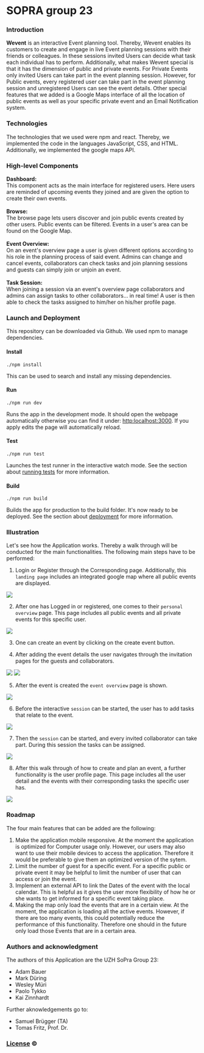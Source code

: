 # SOPRA group 23

### Introduction
**Wevent** is an interactive Event planning tool.  Thereby, Wevent enables its customers to create and engage in live Event planning sessions with their friends or colleagues. In these sessions invited Users can decide what task each individual has to perform. Additionally, what makes Wevent special is that it has the dimension of public and private events. For Private Events only invited Users can take part in the event planning session. However, for Public events, every registered user can take part in the event planning session and unregistered Users can see the event details. Other special features that we added is a Google Maps interface of all the location of public events as well as your specific private event and an Email Notification system.

### Technologies
The technologies that we used were npm and react. Thereby, we implemented the code in the languages JavaScript, CSS, and HTML. Additionally, we implemented the google maps API.

### High-level Components
<b>Dashboard: </b><br>
This component acts as the main interface for registered users.
Here users are reminded of upcoming events they joined and are given the option to create their own events.<br><br>
<b>Browse: </b><br>
The browse page lets users discover and join public events created by other users.
Public events can be filtered. Events in a user's area can be found on the Google Map.<br><br>
<b>Event Overview: </b><br>
On an event's overview page a user is given different options according to his role in the planning process of said event.
Admins can change and cancel events, collaborators can check tasks and join planning sessions and guests can simply join or unjoin an event.<br><br>
<b>Task Session: </b><br>
When joining a session via an event's overview page collaborators and admins can assign tasks to other collaborators... in real time!
A user is then able to check the tasks assigned to him/her on his/her profile page.<br>

### Launch and Deployment

This repository can be downloaded via Github. We used npm to manage dependencies.

#### Install
```
./npm install
```
This can be used to search and install any missing dependencies. 
#### Run
```
./npm run dev
```
Runs the app in the development mode. It should open the webpage automatically otherwise you can find it under: [http:localhost:3000](http://localhost:3000). 
If you apply edits the page will automatically reload.
#### Test
```
./npm run test
```
Launches the test runner in the interactive watch mode.
See the section about [running tests](https://create-react-app.dev/docs/running-tests/) for more information.
#### Build
```
./npm run build
```
Builds the app for production to the build folder. It's now ready to be deployed. See the section about [deployment](https://create-react-app.dev/docs/deployment/) for more information.

### Illustration
Let's see how the Application works. Thereby a walk through will be conducted for the main functionalities. The following main steps have to be performed:
1. Login or Register through the Corresponding page. Additionally, this `landing page` includes an integrated google map where all public events are displayed.
<img src="src/components/pictures/readMe/5_Browse.JPG">

2. After one has Logged in or registered, one comes to their `personal overview` page. This page includes all public events and all private events for this specific user.
<img src="src/components/pictures/readMe/1_Dashboard.JPG">

3. One can create an event by clicking on the create event button. 

4. After adding the event details the user navigates through the invitation pages for the guests and collaborators.
<img src="src/components/pictures/readMe/EventCreation.JPG">
<img src="src/components/pictures/readMe/EventCreationGuests.JPG">

5. After the event is created the `event overview` page is shown.
<img src="src/components/pictures/readMe/2_EventOverview.JPG">

6. Before the interactive `session` can be started, the user has to add tasks that relate to the event.
<img src="src/components/pictures/readMe/TaskCreation.JPG">

7. Then the `session` can be started, and every invited collaborator can take part. During this session the tasks can be assigned.
<img src="src/components/pictures/readMe/3_Session.JPG">

8. After this walk through of how to create and plan an event, a further functionality is the user profile page. This page includes all the user detail and the events with their corresponding  tasks the specific user has.
<img src="src/components/pictures/readMe/4_ProfilePage.JPG">

### Roadmap
The four main features that can be added are the following:
1. Make the application mobile responsive. At the moment the application is optimized for Computer usage only. However, our users may also want to use their mobile devices to access the application. Therefore it would be preferable to give them an optimized version of the sytem.
2. Limit the number of guest for a specific event. For a specific public or private event it may be helpful to limit the number of user that can access or join the event.
3. Implement an external API to link the Dates of the event with the local calendar. This is helpful as it gives the user more flexibility of how he or she wants to get informed for a specific event taking place.
4. Making the map only load the events that are in a certain view. At the moment, the application is loading all the active events. However, if there are too many events, this could potentially reduce the performance of this functionality. Therefore one should in the future only load those Events that are in a certain area.

### Authors and acknowledgment
The authors of this Application are the UZH SoPra Group 23:
- Adam Bauer
- Mark Düring
- Wesley Müri
- Paolo Tykko
- Kai Zinnhardt

Further aknowledgements go to:
- Samuel Brügger (TA)
- Tomas Fritz, Prof. Dr.


### [License](https://github.com/sopra-fs22-group-23/client/blob/master/LICENSE) &copy;
